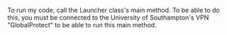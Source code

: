 To run my code, call the Launcher class's main method. To be able to do this, you must be connected to the University of Southampton's VPN "GlobalProtect" to be able to run this main method.
